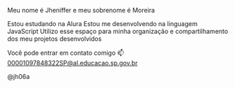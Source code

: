 Meu nome é Jheniffer e meu sobrenome é Moreira 

Estou estudando na Alura
Estou me desenvolvendo na linguagem JavaScript
Utilizo esse espaço para minha organização e compartilhamento dos meu projetos desenvolvidos

Você pode entrar em contato comigo 📫
00001097848322SP@al.educacao.sp.gov.br

@jh06a
